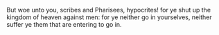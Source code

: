 But woe unto you, scribes and Pharisees, hypocrites! for ye shut up the kingdom of heaven against men: for ye neither go in yourselves, neither suffer ye them that are entering to go in.
